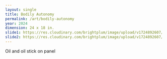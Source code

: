 ```yaml
---
layout: single
title: Bodily Autonomy
permalink: /art/bodily-autonomy
year: 2024
dimension: 24 x 18 in.
slide1: https://res.cloudinary.com/brightplum/image/upload/v1724892607/ashleyjan/2024/Bodily_autonomy.png
slide2: https://res.cloudinary.com/brightplum/image/upload/v1724892607/ashleyjan/2024/Bodily_autonomy.png
---
```


Oil and oil stick on panel